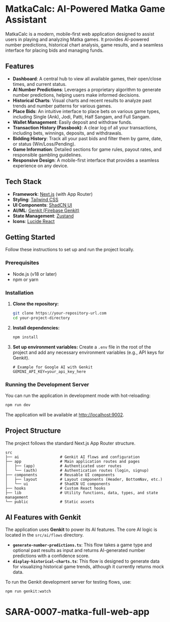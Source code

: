 # MatkaCalc: AI-Powered Matka Game Assistant

MatkaCalc is a modern, mobile-first web application designed to assist users in playing and analyzing Matka games. It provides AI-powered number predictions, historical chart analysis, game results, and a seamless interface for placing bids and managing funds.

## Features

- **Dashboard**: A central hub to view all available games, their open/close times, and current status.
- **AI Number Predictions**: Leverages a proprietary algorithm to generate number predictions, helping users make informed decisions.
- **Historical Charts**: Visual charts and recent results to analyze past trends and number patterns for various games.
- **Place Bids**: An intuitive interface to place bets on various game types, including Single (Ank), Jodi, Patti, Half Sangam, and Full Sangam.
- **Wallet Management**: Easily deposit and withdraw funds.
- **Transaction History (Passbook)**: A clear log of all your transactions, including bets, winnings, deposits, and withdrawals.
- **Bidding History**: Track all your past bids and filter them by game, date, or status (Win/Loss/Pending).
- **Game Information**: Detailed sections for game rules, payout rates, and responsible gambling guidelines.
- **Responsive Design**: A mobile-first interface that provides a seamless experience on any device.

## Tech Stack

- **Framework**: [Next.js](https://nextjs.org/) (with App Router)
- **Styling**: [Tailwind CSS](https://tailwindcss.com/)
- **UI Components**: [ShadCN UI](https://ui.shadcn.com/)
- **AI/ML**: [Genkit (Firebase Genkit)](https://firebase.google.com/docs/genkit)
- **State Management**: [Zustand](https://zustand-demo.pmnd.rs/)
- **Icons**: [Lucide React](https://lucide.dev/guide/packages/lucide-react)

## Getting Started

Follow these instructions to set up and run the project locally.

### Prerequisites

- Node.js (v18 or later)
- npm or yarn

### Installation

1.  **Clone the repository:**
    ```bash
    git clone https://your-repository-url.com
    cd your-project-directory
    ```

2.  **Install dependencies:**
    ```bash
    npm install
    ```

3.  **Set up environment variables:**
    Create a `.env` file in the root of the project and add any necessary environment variables (e.g., API keys for Genkit).

    ```env
    # Example for Google AI with Genkit
    GEMINI_API_KEY=your_api_key_here
    ```

### Running the Development Server

You can run the application in development mode with hot-reloading:

```bash
npm run dev
```

The application will be available at [http://localhost:9002](http://localhost:9002).

## Project Structure

The project follows the standard Next.js App Router structure.

```
src
├── ai                  # Genkit AI flows and configuration
├── app                 # Main application routes and pages
│   ├── (app)           # Authenticated user routes
│   └── (auth)          # Authentication routes (login, signup)
├── components          # Reusable UI components
│   ├── layout          # Layout components (Header, BottomNav, etc.)
│   └── ui              # ShadCN UI components
├── hooks               # Custom React hooks
├── lib                 # Utility functions, data, types, and state management
└── public              # Static assets
```

## AI Features with Genkit

The application uses **Genkit** to power its AI features. The core AI logic is located in the `src/ai/flows` directory.

- **`generate-number-predictions.ts`**: This flow takes a game type and optional past results as input and returns AI-generated number predictions with a confidence score.
- **`display-historical-charts.ts`**: This flow is designed to generate data for visualizing historical game trends, although it currently returns mock data.

To run the Genkit development server for testing flows, use:

```bash
npm run genkit:watch
```
# SARA-0007-matka-full-web-app
